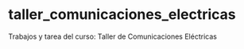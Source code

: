 # taller_comunicaciones_electricas
Trabajos y tarea del curso: Taller de Comunicaciones Eléctricas

